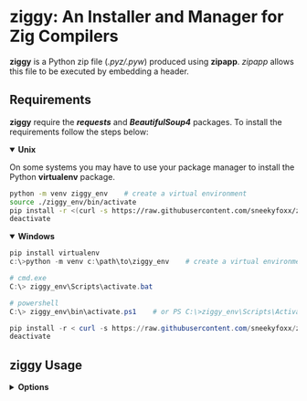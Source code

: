 # ziggy: An Installer and Manager for Zig Compilers

**ziggy** is a Python zip file (*.pyz/.pyw*) produced using **zipapp**. *zipapp* allows this file to be executed by embedding a header.

## Requirements

**ziggy** require the ***requests*** and ***BeautifulSoup4*** packages. To install the requirements follow the steps below:

<details open>
<summary><strong>Unix</strong></summary>

On some systems you may have to use your package manager to install the Python **virtualenv** package.

``` bash 
python -m venv ziggy_env    # create a virtual environment
source ./ziggy_env/bin/activate
pip install -r <(curl -s https://raw.githubusercontent.com/sneekyfoxx/ziggy/testing/requirments.txt)
deactivate
```
</details>

<details open>
<summary><strong>Windows</strong></summary>

``` powershell
pip install virtualenv
c:\>python -m venv c:\path\to\ziggy_env    # create a virtual environment

# cmd.exe
C:\> ziggy_env\Scripts\activate.bat

# powershell
C:\> ziggy_env\bin\activate.ps1    # or PS C:\>ziggy_env\Scripts\Activate.ps1

pip install -r < curl -s https://raw.githubusercontent.com/sneekyfoxx/ziggy/testing/requirements.txt
deactivate
```
</details>

## ziggy Usage

<details>
<summary><strong>Options</strong></summary>

```bash
ziggy list    supported # display the Zig compilers with support for your platform and architecture
ziggy list    installed # display the Zig compilers installed on your system
ziggy install VERSION   # install a specific version of the Zig compiler
ziggy upgrade           # upgrade to the latest Zig compiler version
ziggy primary VERSION   # set a specific (installed) Zig compiler version as the primary version
ziggy destroy VERSION   # remove a specific (installed) Zig compiler version
ziggy version           # display the current 'ziggy' version
```
</details>

